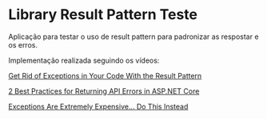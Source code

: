 # Library Result Pattern Teste

Aplicação para testar o uso de result pattern para padronizar as respostar e os erros.

Implementação realizada seguindo os vídeos:

[Get Rid of Exceptions in Your Code With the Result Pattern](https://www.youtube.com/watch?v=WCCkEe_Hy2Y)

[2 Best Practices for Returning API Errors in ASP.NET Core](https://www.youtube.com/watch?v=YBK93gkGRj8)

[Exceptions Are Extremely Expensive… Do This Instead](https://www.youtube.com/watch?v=E3dU9Y1CsnI)
